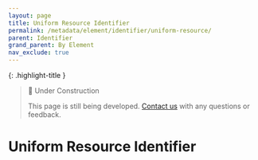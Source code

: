 ```yaml
---
layout: page
title: Uniform Resource Identifier
permalink: /metadata/element/identifier/uniform-resource/
parent: Identifier
grand_parent: By Element
nav_exclude: true
---
```


{: .highlight-title }
> 🚧 Under Construction
>
> This page is still being developed. [Contact us](/metadata-documentation/contact/) with any questions or feedback.

# Uniform Resource Identifier